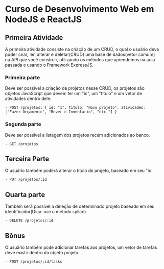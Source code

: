 # Curso de Desenvolvimento Web em NodeJS e ReactJS

## Primeira Atividade

A primeira atividade consiste na criação de um CRUD, o qual o usuário deve poder criar, ler, alterar e deletar(CRUD) uma base de dados(vetor comum) na API que você construir, utilizando os métodos que aprendemos na aula passada e usando o Framework ExpressJS.

### Primeira parte

Deve ser possível a criação de projetos nesse CRUD, os projetos são objetos JavaScript que devem ter um "id", um "título" e um vetor de atividades dentro dele.

    - POST /projetos: { id: "1", titulo: "Novo projeto", atividades: ["Fazer Orçamento", "Rever o Inventário", "etc."] }

### Segunda parte

Deve ser possível a listagem dos projetos recém adicionados ao banco.

    - GET /projetos

## Terceira Parte

O usuário também poderá alterar o título do projeto, baseado em seu "id

    - PUT /projetos/:id

## Quarta parte

Também será possível a deleção de determinado projeto baseado em seu identificador(Dica: use o método splice).

    - DELETE /projetos/:id

## Bônus

O usuário também pode adicionar tarefas aos projetos, um vetor de tarefas deve existir dentro do objeto projeto.

    - POST /projetos/:id/tasks
